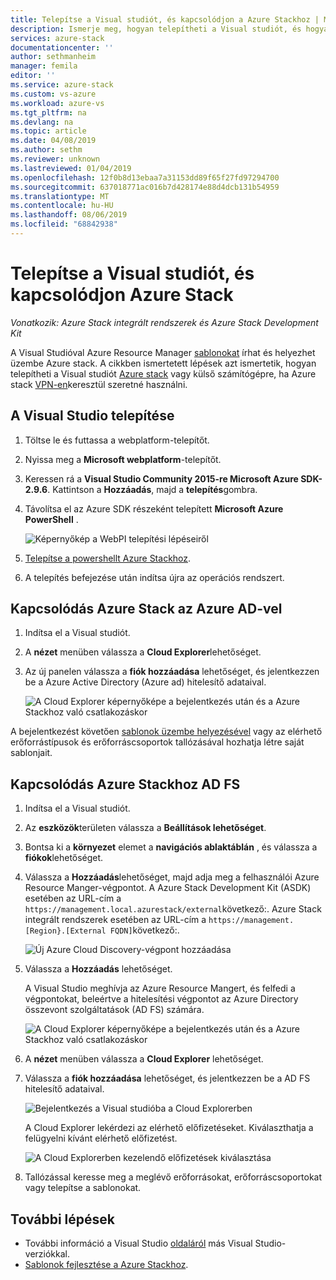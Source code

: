 ```yaml
---
title: Telepítse a Visual studiót, és kapcsolódjon a Azure Stackhoz | Microsoft Docs
description: Ismerje meg, hogyan telepítheti a Visual studiót, és hogyan csatlakozhat Azure Stackhoz.
services: azure-stack
documentationcenter: ''
author: sethmanheim
manager: femila
editor: ''
ms.service: azure-stack
ms.custom: vs-azure
ms.workload: azure-vs
ms.tgt_pltfrm: na
ms.devlang: na
ms.topic: article
ms.date: 04/08/2019
ms.author: sethm
ms.reviewer: unknown
ms.lastreviewed: 01/04/2019
ms.openlocfilehash: 12f0b8d13ebaa7a31153dd89f65f27fd97294700
ms.sourcegitcommit: 637018771ac016b7d428174e88d4dcb131b54959
ms.translationtype: MT
ms.contentlocale: hu-HU
ms.lasthandoff: 08/06/2019
ms.locfileid: "68842938"
---
```

# <a name="install-visual-studio-and-connect-to-azure-stack"></a>Telepítse a Visual studiót, és kapcsolódjon Azure Stack

*Vonatkozik: Azure Stack integrált rendszerek és Azure Stack Development Kit*

A Visual Studióval Azure Resource Manager [sablonokat](azure-stack-arm-templates.md) írhat és helyezhet üzembe Azure stack. A cikkben ismertetett lépések azt ismertetik, hogyan telepítheti a Visual studiót [Azure stack](../asdk/asdk-connect.md#connect-to-azure-stack-using-rdp) vagy külső számítógépre, ha Azure stack [VPN-en](../asdk/asdk-connect.md#connect-to-azure-stack-using-vpn)keresztül szeretné használni.

## <a name="install-visual-studio"></a>A Visual Studio telepítése

1. Töltse le és futtassa [](https://www.microsoft.com/web/downloads/platform.aspx)a webplatform-telepítőt.  

2. Nyissa meg a **Microsoft webplatform**-telepítőt.

3. Keressen rá a **Visual Studio Community 2015-re Microsoft Azure SDK-2.9.6**. Kattintson a **Hozzáadás**, majd a **telepítés**gombra.

4. Távolítsa el az Azure SDK részeként telepített **Microsoft Azure PowerShell** .

    ![Képernyőkép a WebPI telepítési lépéseiről](./media/azure-stack-install-visual-studio/image1.png)

5. [Telepítse a powershellt Azure Stackhoz](../operator/azure-stack-powershell-install.md).

6. A telepítés befejezése után indítsa újra az operációs rendszert.

## <a name="connect-to-azure-stack-with-azure-ad"></a>Kapcsolódás Azure Stack az Azure AD-vel

1. Indítsa el a Visual studiót.

2. A **nézet** menüben válassza a **Cloud Explorer**lehetőséget.

3. Az új panelen válassza a **fiók hozzáadása** lehetőséget, és jelentkezzen be a Azure Active Directory (Azure ad) hitelesítő adataival.  

    ![A Cloud Explorer képernyőképe a bejelentkezés után és a Azure Stackhoz való csatlakozáskor](./media/azure-stack-install-visual-studio/image2.png)

A bejelentkezést követően [sablonok üzembe helyezésével](azure-stack-deploy-template-visual-studio.md) vagy az elérhető erőforrástípusok és erőforráscsoportok tallózásával hozhatja létre saját sablonjait.  

## <a name="connect-to-azure-stack-with-ad-fs"></a>Kapcsolódás Azure Stackhoz AD FS

1. Indítsa el a Visual studiót.

2. Az **eszközök**területen válassza a **Beállítások lehetőséget**.

3. Bontsa ki a **környezet** elemet a **navigációs ablaktáblán** , és válassza a **fiókok**lehetőséget.

4. Válassza a **Hozzáadás**lehetőséget, majd adja meg a felhasználói Azure Resource Manger-végpontot. A Azure Stack Development Kit (ASDK) esetében az URL-cím a `https://management.local.azurestack/external`következő:.  Azure Stack integrált rendszerek esetében az URL-cím a `https://management.[Region}.[External FQDN]`következő:.

    ![Új Azure Cloud Discovery-végpont hozzáadása](./media/azure-stack-install-visual-studio/image5.png)

5. Válassza a **Hozzáadás** lehetőséget.  

    A Visual Studio meghívja az Azure Resource Mangert, és felfedi a végpontokat, beleértve a hitelesítési végpontot az Azure Directory összevont szolgáltatások (AD FS) számára.

    ![A Cloud Explorer képernyőképe a bejelentkezés után és a Azure Stackhoz való csatlakozáskor](./media/azure-stack-install-visual-studio/image6.png)

6. A **nézet** menüben válassza a **Cloud Explorer** lehetőséget.

7. Válassza a **fiók hozzáadása** lehetőséget, és jelentkezzen be a AD FS hitelesítő adataival.  

    ![Bejelentkezés a Visual studióba a Cloud Explorerben](./media/azure-stack-install-visual-studio/image7.png)

    A Cloud Explorer lekérdezi az elérhető előfizetéseket. Kiválaszthatja a felügyelni kívánt elérhető előfizetést.

    ![A Cloud Explorerben kezelendő előfizetések kiválasztása](./media/azure-stack-install-visual-studio/image8.png)

8. Tallózással keresse meg a meglévő erőforrásokat, erőforráscsoportokat vagy telepítse a sablonokat.

## <a name="next-steps"></a>További lépések

- További információ a Visual Studio [oldaláról](/visualstudio/install/install-visual-studio-versions-side-by-side) más Visual Studio-verziókkal.
- [Sablonok fejlesztése a Azure Stackhoz](azure-stack-develop-templates.md).
